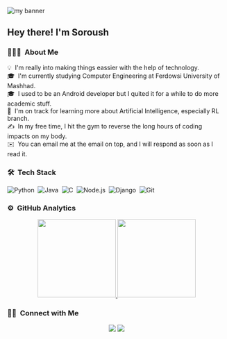 ![my banner](https://media-exp1.licdn.com/dms/image/D4E16AQGObPccKIqEDw/profile-displaybackgroundimage-shrink_350_1400/0/1670265240215?e=1675900800&v=beta&t=lh5EoFvDYm-dE7kN2HQuc78BReqmLsrDasd2EQkaIIo)

<!-- <img alt="Night Coding" src="./assets/Hand%20Wave.gif" width='40' align="left"/><h2>Hey there! I'm Soroush</h2> -->

## Hey there! I'm Soroush

### 👨🏻‍💻 &nbsp;About Me

💡 &nbsp;I'm really into making things eassier with the help of technology.\
🎓 &nbsp;I'm currently studying Computer Engineering at Ferdowsi University of Mashhad.\
🎓 &nbsp;I used to be an Android developer but I quited it for a while to do more academic stuff.\
🌱 &nbsp;I'm on track for learning more about Artificial Intelligence, especially RL branch.\
✍️ &nbsp;In my free time, I hit the gym to reverse the long hours of coding impacts on my body.\
✉️ &nbsp;You can email me at the email on top, and I will respond as soon as I read it.
<!-- 📄 &nbsp;Please have a look at my [Résumé](https://www.adityavsingh.com/resume.html) for more details about me. I'm open to feedback and suggestions! -->

<!-- <img alt="Night Coding" src="https://raw.githubusercontent.com/AVS1508/AVS1508/master/assets/Night-Coding.gif" align="right"/> -->

### 🛠 &nbsp;Tech Stack

![Python](https://img.shields.io/badge/-Python-05122A?style=flat&logo=python)&nbsp;
![Java](https://img.shields.io/badge/-Java-05122A?style=flat&logo=Java&logoColor=FFA518)&nbsp;
![C](https://img.shields.io/badge/-C-05122A?style=flat&logo=C&logoColor=A8B9CC)&nbsp;
![Node.js](https://img.shields.io/badge/-Node.js-05122A?style=flat&logo=node.js)&nbsp;
![Django](https://img.shields.io/badge/-Django-05122A?style=flat&logo=django&logoColor=092E20)&nbsp;
![Git](https://img.shields.io/badge/-Git-05122A?style=flat&logo=git)&nbsp;

### ⚙️ &nbsp;GitHub Analytics

<p align="center">
<a href="https://github.com/soroush-bn">
  <img height="180em" src="https://github-readme-stats-eight-theta.vercel.app/api?username=soroush-bn&show_icons=true&theme=algolia&include_all_commits=true&count_private=true"/>
  <img height="180em" src="https://github-readme-stats-eight-theta.vercel.app/api/top-langs/?username=soroush-bn&layout=compact&langs_count=8&theme=algolia"/>
</a>
</p>

### 🤝🏻 &nbsp;Connect with Me

<p align="center">
<a href="https://linkedin.com/in/soroushbaghernezhad"><img src="https://img.shields.io/badge/-Soroush%20Baghernezhad-0077B5?style=flat&logo=Linkedin&logoColor=white"/></a>
<a href="mailto:soroush.baghernezhad3@gmail.com"><img src="https://img.shields.io/badge/-soroushbaghernezhad3@gmail.com-D14836?style=flat&logo=Gmail&logoColor=white"/></a>
</p>
